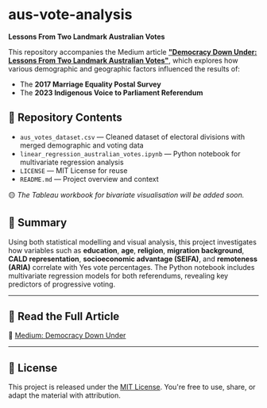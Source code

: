 # aus-vote-analysis

**Lessons From Two Landmark Australian Votes**

This repository accompanies the Medium article [**"Democracy Down Under: Lessons From Two Landmark Australian Votes"**](https://medium.com/@andreimartin/democracy-down-under-lessons-from-two-landmark-australian-votes-1642037938c1), which explores how various demographic and geographic factors influenced the results of:

- The **2017 Marriage Equality Postal Survey**
- The **2023 Indigenous Voice to Parliament Referendum**

## 📁 Repository Contents

- `aus_votes_dataset.csv` — Cleaned dataset of electoral divisions with merged demographic and voting data  
- `linear_regression_australian_votes.ipynb` — Python notebook for multivariate regression analysis
- `LICENSE` — MIT License for reuse
- `README.md` — Project overview and context

🟡 *The Tableau workbook for bivariate visualisation will be added soon.*

## 🧠 Summary

Using both statistical modelling and visual analysis, this project investigates how variables such as **education**, **age**, **religion**, **migration background**, **CALD representation**, **socioeconomic advantage (SEIFA)**, and **remoteness (ARIA)** correlate with Yes vote percentages. The Python notebook includes multivariate regression models for both referendums, revealing key predictors of progressive voting.

---

## 📖 Read the Full Article

📄 [Medium: Democracy Down Under](https://medium.com/@andreimartin/democracy-down-under-lessons-from-two-landmark-australian-votes-1642037938c1)

---

## 🪪 License

This project is released under the [MIT License](LICENSE). You're free to use, share, or adapt the material with attribution.

